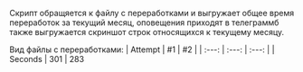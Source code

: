 Скрипт обращяется к файлу с переработками и выгружает общее время переработок за текущий месяц,
оповещения приходят в телеграммб также выгружается скриншот строк относящихся к текущему месяцу.

Вид файлы с переработками:
| Attempt | #1 | #2 |
| :---: | :---: | :---: |
| Seconds | 301 | 283 
